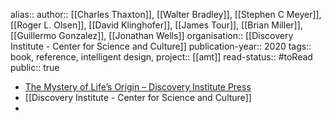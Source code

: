 alias::
author:: [[Charles Thaxton]], [[Walter Bradley]], [[Stephen C Meyer]], [[Roger L. Olsen]], [[David Klinghofer]], [[James Tour]], [[Brian Miller]], [[Guillermo Gonzalez]], [[Jonathan Wells]]
organisation:: [[Discovery Institute - Center for Science and Culture]] 
publication-year:: 2020
tags:: book, reference, intelligent design, 
project:: [[amt]] 
read-status:: #toRead 
public:: true

- [The Mystery of Life’s Origin – Discovery Institute Press](https://discoveryinstitutepress.com/book/the-mystery-of-lifes-origin/)
- [[Discovery Institute - Center for Science and Culture]]
-